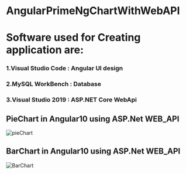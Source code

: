 # AngularPrimeNgChartWithWebAPI

# Software used for Creating application are:
### 1.Visual Studio Code : Angular UI design
### 2.MySQL WorkBench : Database
### 3.Visual Studio 2019 : ASP.NET Core WebApi

## PieChart in Angular10 using ASP.Net WEB_API

![pieChart](https://user-images.githubusercontent.com/53462568/142763403-5b2478a4-0bf7-4113-989d-b8167b3f233e.png)

## BarChart in Angular10 using ASP.Net WEB_API

![BarChart](https://user-images.githubusercontent.com/53462568/142763412-dd3c3641-d873-45a1-aa19-e6383ff3c6e1.png)
